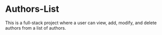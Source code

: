 # Authors-List
This is a full-stack project where a user can view, add, modify, and delete authors from a list of authors.
